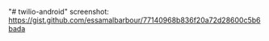 "# twilio-android" 
screenshot:
https://gist.github.com/essamalbarbour/77140968b836f20a72d28600c5b6bada
